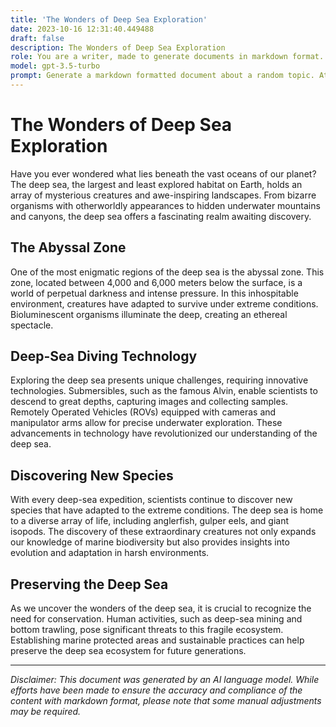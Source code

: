 ```yaml
---
title: 'The Wonders of Deep Sea Exploration'
date: 2023-10-16 12:31:40.449488
draft: false
description: The Wonders of Deep Sea Exploration
role: You are a writer, made to generate documents in markdown format. It is very important that all of the documents you generate are in valid markdown format.
model: gpt-3.5-turbo
prompt: Generate a markdown formatted document about a random topic. At the bottom, include a disclaimer explaining that the document was generated by you. The first line of the document should be the title. Make sure that the entire document is in proper markdown format, using a mix of various tags to make the document visually appealing.
---
```


# The Wonders of Deep Sea Exploration

Have you ever wondered what lies beneath the vast oceans of our planet? The deep sea, the largest and least explored habitat on Earth, holds an array of mysterious creatures and awe-inspiring landscapes. From bizarre organisms with otherworldly appearances to hidden underwater mountains and canyons, the deep sea offers a fascinating realm awaiting discovery.

## The Abyssal Zone

One of the most enigmatic regions of the deep sea is the abyssal zone. This zone, located between 4,000 and 6,000 meters below the surface, is a world of perpetual darkness and intense pressure. In this inhospitable environment, creatures have adapted to survive under extreme conditions. Bioluminescent organisms illuminate the deep, creating an ethereal spectacle.

## Deep-Sea Diving Technology

Exploring the deep sea presents unique challenges, requiring innovative technologies. Submersibles, such as the famous Alvin, enable scientists to descend to great depths, capturing images and collecting samples. Remotely Operated Vehicles (ROVs) equipped with cameras and manipulator arms allow for precise underwater exploration. These advancements in technology have revolutionized our understanding of the deep sea.

## Discovering New Species

With every deep-sea expedition, scientists continue to discover new species that have adapted to the extreme conditions. The deep sea is home to a diverse array of life, including anglerfish, gulper eels, and giant isopods. The discovery of these extraordinary creatures not only expands our knowledge of marine biodiversity but also provides insights into evolution and adaptation in harsh environments.

## Preserving the Deep Sea

As we uncover the wonders of the deep sea, it is crucial to recognize the need for conservation. Human activities, such as deep-sea mining and bottom trawling, pose significant threats to this fragile ecosystem. Establishing marine protected areas and sustainable practices can help preserve the deep sea ecosystem for future generations.

---

*Disclaimer: This document was generated by an AI language model. While efforts have been made to ensure the accuracy and compliance of the content with markdown format, please note that some manual adjustments may be required.*